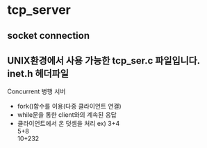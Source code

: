 # tcp_server
socket connection
------------------------------------------------------------------  
UNIX환경에서 사용 가능한 tcp_ser.c 파일입니다.  
inet.h 헤더파일
------------------------------------------------------------------  
Concurrent 병행 서버 
- fork()함수를 이용(다중 클라이언트 연결)   
- while문을 통한 client와의 계속된 응답  
- 클라이언트에서 온 덧셈을 처리
 ex) 3+4  
     5+8  
     10+232  

